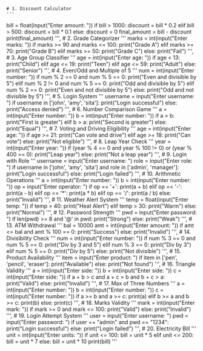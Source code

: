 
    # 1. Discount Calculator
    '''
bill = float(input("Enter amount: "))
if bill > 1000:
    discount = bill * 0.2
elif bill > 500:
    discount = bill * 0.1
else:
    discount = 0
final_amount = bill - discount
print(final_amount)
''',
    # 2. Grade Categorizer
    '''
marks = int(input("Enter marks: "))
if marks >= 90 and marks <= 100:
    print("Grade A")
elif marks >= 70:
    print("Grade B")
elif marks >= 50:
    print("Grade C")
else:
    print("Fail")
''',
    # 3. Age Group Classifier
    '''
age = int(input("Enter age: "))
if age < 13:
    print("Child")
elif age <= 19:
    print("Teen")
elif age <= 59:
    print("Adult")
else:
    print("Senior")
''',
    # 4. Even/Odd and Multiple of 5
    '''
num = int(input("Enter number: "))
if num % 2 == 0 and num % 5 == 0:
    print("Even and divisible by 5")
elif num % 2 != 0 and num % 5 == 0:
    print("Odd and divisible by 5")
elif num % 2 == 0:
    print("Even and not divisible by 5")
else:
    print("Odd and not divisible by 5")
''',
    # 5. Login System
    '''
username = input("Enter username: ")
if username in ['john', 'amy', 'sita']:
    print("Login successful")
else:
    print("Access denied")
''',
    # 6. Number Comparison Game
    '''
a = int(input("Enter number: "))
b = int(input("Enter number: "))
if a > b:
    print("First is greater")
elif b > a:
    print("Second is greater")
else:
    print("Equal")
''',
    # 7. Voting and Driving Eligibility
    '''
age = int(input("Enter age: "))
if age >= 21:
    print("Can vote and drive")
elif age >= 18:
    print("Can vote")
else:
    print("Not eligible")
''',
    # 8. Leap Year Check
    '''
year = int(input("Enter year: "))
if (year % 4 == 0 and year % 100 != 0) or (year % 400 == 0):
    print("Leap year")
else:
    print("Not a leap year")
''',
    # 9. Login with Role
    '''
username = input("Enter username: ")
role = input("Enter role: ")
if username in ['john', 'amy', 'sita'] and role in ['admin', 'manager']:
    print("Login successful")
else:
    print("Login failed")
''',
    # 10. Arithmetic Operations
    '''
a = int(input("Enter number: "))
b = int(input("Enter number: "))
op = input("Enter operator: ")
if op == '+':
    print(a + b)
elif op == '-':
    print(a - b)
elif op == '*':
    print(a * b)
elif op == '/':
    print(a / b)
else:
    print("Invalid")
''',
    # 11. Weather Alert System
    '''
temp = float(input("Enter temp: "))
if temp > 40:
    print("Heat Alert")
elif temp > 30:
    print("Warm")
else:
    print("Normal")
''',
    # 12. Password Strength
    '''
pwd = input("Enter password: ")
if len(pwd) >= 8 and '@' in pwd:
    print("Strong")
else:
    print("Weak")
''',
    # 13. ATM Withdrawal
    '''
bal = 10000
amt = int(input("Enter amount: "))
if amt <= bal and amt % 100 == 0:
    print("Success")
else:
    print("Invalid")
''',
    # 14. Divisibility Check
    '''
num = int(input("Enter number: "))
if num % 3 == 0 and num % 5 == 0:
    print("Div by 3 and 5")
elif num % 3 == 0:
    print("Div by 3")
elif num % 5 == 0:
    print("Div by 5")
else:
    print("Not divisible")
''',
    # 15. Product Availability
    '''
item = input("Enter product: ")
if item in ['pen', 'pencil', 'eraser']:
    print("Available")
else:
    print("Not found")
''',
    # 16. Triangle Validity
    '''
a = int(input("Enter side: "))
b = int(input("Enter side: "))
c = int(input("Enter side: "))
if a + b > c and a + c > b and b + c > a:
    print("Valid")
else:
    print("Invalid")
''',
    # 17. Max of Three Numbers
    '''
a = int(input("Enter number: "))
b = int(input("Enter number: "))
c = int(input("Enter number: "))
if a >= b and a >= c:
    print(a)
elif b >= a and b >= c:
    print(b)
else:
    print(c)
''',
    # 18. Marks Validity
    '''
mark = int(input("Enter mark: "))
if mark >= 0 and mark <= 100:
    print("Valid")
else:
    print("Invalid")
''',
    # 19. Login Attempt System
    '''
user = input("Enter username: ")
pwd = input("Enter password: ")
if user == "admin" and pwd == "1234":
    print("Login successful")
else:
    print("Login failed")
''',
    # 20. Electricity Bill
    '''
unit = int(input("Enter units: "))
if unit <= 100:
    bill = unit * 5
elif unit <= 200:
    bill = unit * 7
else:
    bill = unit * 10
print(bill)
'''

